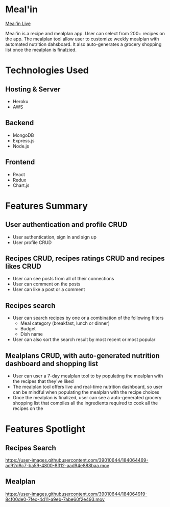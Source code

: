 # Meal'in

[Meal'in Live](https://meal-in.herokuapp.com/#/)

Meal'in is a recipe and mealplan app. User can select from 200+ recipes on the app. The mealplan tool allow user to customize weekly mealplan with automated nutrition dahsboard. It also auto-generates a grocery shopping list once the mealplan is finalzied. 

# Technologies Used

 ## Hosting & Server
  * Heroku
  * AWS
 ## Backend
 * MongoDB
 * Express.js
 * Node.js
 ## Frontend
 * React
 * Redux
 * Chart.js
 
 # Features Summary
 ## User authentication and profile CRUD
* User authentication, sign in and sign up
* User profile CRUD
 ## Recipes CRUD, recipes ratings CRUD and recipes likes CRUD
  * User can see posts from all of their connections
  * User can comment on the posts
  * User can like a post or a comment 
 ## Recipes search
 * User can search recipes by one or a combination of the following filters
   * Meal category (breakfast, lunch or dinner)
   * Budget
   * Dish name
* User can also sort the search result by most recent or most popular
 ## Mealplans CRUD, with auto-generated nutrition dashboard and shopping list
* User can user a 7-day mealplan tool to by populating the mealplan with the recipes that they've liked
* The mealplan tool offers live and real-time nutrition dashboard, so user can be mindful when populating the mealplan with the recipe choices
* Once the mealplan is finalized, user can see a auto-generated grocery shopping list that compiles all the ingredients required to cook all the recipes on the 

 # Features Spotlight
 ## Recipes Search
https://user-images.githubusercontent.com/39010644/184064469-ac92d8c7-ba59-4800-8312-aad94e888baa.mov
 ## Mealplan

https://user-images.githubusercontent.com/39010644/184064919-8cf00de0-7fec-4d11-a9eb-7abe60f2e493.mov






